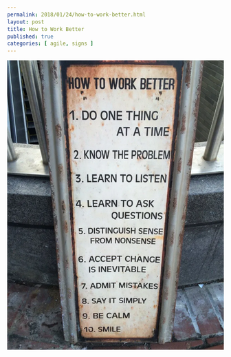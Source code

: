 ```yaml
---
permalink: 2018/01/24/how-to-work-better.html
layout: post
title: How to Work Better
published: true
categories: [ agile, signs ]
---
```


![sign](/img/posts/how-to-work-better/how-to-work-better.webp)

